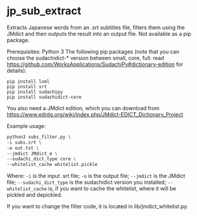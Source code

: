 # jp_sub_extract

Extracts Japanese words from an .srt subtitles file, filters them using the JMdict and then outputs the result into an output file.
Not available as a pip package.

Prerequisites:
Python 3
The following pip packages (note that you can choose the sudachidict-* version between small, core, full: read https://github.com/WorksApplications/SudachiPy#dictionary-edition for details):
```
pip install lxml
pip install srt
pip install sudachipy
pip install sudachidict-core
```

You also need a JMdict edition, which you can download from https://www.edrdg.org/wiki/index.php/JMdict-EDICT_Dictionary_Project

Example usage:

```bash
python3 subs_filter.py \
-i subs.srt \
-o out.txt \
--jmdict JMdict_e \
--sudachi_dict_type core \
--whitelist_cache whitelist.pickle
```

Where:
`-i` is the input .srt file;
`-o` is the output file;
`--jmdict` is the JMdict file;
`--sudachi_dict_type` is the sudachidict version you installed;
`--whitelist_cache` is, if you want to cache the whitelist, where it will be pickled and depickled.

If you want to change the filter code, it is located in lib/jmdict_whitelist.py.
